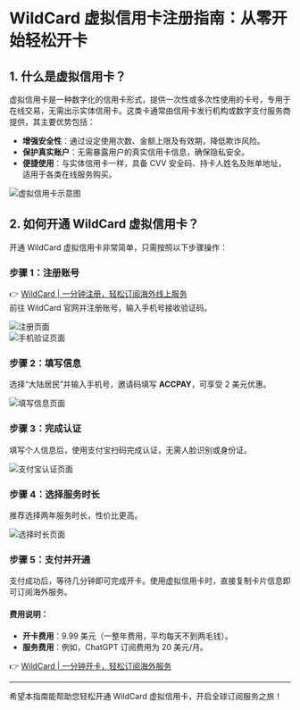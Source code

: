 # WildCard 虚拟信用卡注册指南：从零开始轻松开卡

## 1. 什么是虚拟信用卡？  

虚拟信用卡是一种数字化的信用卡形式，提供一次性或多次性使用的卡号，专用于在线交易，无需出示实体信用卡。这类卡通常由信用卡发行机构或数字支付服务商提供，其主要优势包括：  

- **增强安全性**：通过设定使用次数、金额上限及有效期，降低欺诈风险。  
- **保护真实账户**：无需暴露用户的真实信用卡信息，确保隐私安全。  
- **便捷使用**：与实体信用卡一样，具备 CVV 安全码、持卡人姓名及账单地址，适用于各类在线服务购买。  

![虚拟信用卡示意图](https://bbtdd.com/img/7003724885.webp)  

## 2. 如何开通 WildCard 虚拟信用卡？  

开通 WildCard 虚拟信用卡非常简单，只需按照以下步骤操作：  

### 步骤 1：注册账号  
👉 [WildCard | 一分钟注册，轻松订阅海外线上服务](https://bbtdd.com/WildCard)  
前往 WildCard 官网并注册账号，输入手机号接收验证码。  

![注册页面](https://bbtdd.com/img/98223228016.webp)  
![手机验证页面](https://bbtdd.com/img/18576080.webp)  

### 步骤 2：填写信息  
选择“大陆居民”并输入手机号，邀请码填写 **ACCPAY**，可享受 2 美元优惠。  

![填写信息页面](https://bbtdd.com/img/21005939758.webp)  

### 步骤 3：完成认证  
填写个人信息后，使用支付宝扫码完成认证，无需人脸识别或身份证。  

![支付宝认证页面](https://bbtdd.com/img/8878912601.webp)  

### 步骤 4：选择服务时长  
推荐选择两年服务时长，性价比更高。  

![选择时长页面](https://bbtdd.com/img/25129311119.webp)  

### 步骤 5：支付并开通  
支付成功后，等待几分钟即可完成开卡。使用虚拟信用卡时，直接复制卡片信息即可订阅海外服务。  

#### 费用说明：  
- **开卡费用**：9.99 美元（一整年费用，平均每天不到两毛钱）。  
- **服务费用**：例如，ChatGPT 订阅费用为 20 美元/月。  

👉 [WildCard | 一分钟开卡，轻松订阅海外服务](https://bbtdd.com/WildCard)  

---

希望本指南能帮助您轻松开通 WildCard 虚拟信用卡，开启全球订阅服务之旅！